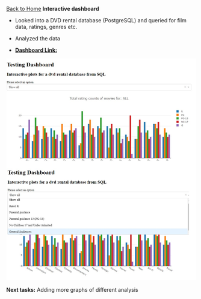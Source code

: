 <a href="https://nyanonyan.github.io/Portfolio/">Back to Home</a>
**Interactive dashboard**

- Looked into a DVD rental database (PostgreSQL) and queried for film data, ratings, genres etc.
- Analyzed the data

- <a href="https://nyantest5050.herokuapp.com/">**Dashboard Link:**  </a>

<img src="dashboard_pic.jpg" width="650">


**Next tasks:** Adding more graphs of different analysis
